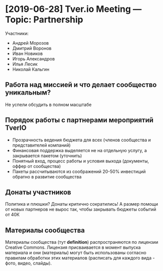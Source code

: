 # [2019-06-28] Tver.io Meeting — Topic: Partnership

Участники:

* Андрей Морозов
* Дмитрий Воронов
* Иван Новиков
* Игорь Александров
* Илья Лесик
* Николай Кальгин

## Работа над миссией и что делает сообщество уникальным?

Не успели обсудить в полном масштабе

## Порядок работы с партнерами мероприятий TverIO

* Прозрачность ведения бюджета для всех
  (членов сообщества и представителей компаний)
* Финансовая поддержка выделяется не на отдельную услугу,
  а закрывается пакетом (уточнить)
* Понятный вход, процесс работы и условия выхода
  (документы, оффер от сообщества)
* Пакеты рассчитываются из соображений 20-50%
  инвестиций обратно в развитие сообщества

## Донаты участников

Политика и плюшки? Донаты критично сократились!
А размер помощи от новых партнеров не вырос так,
чтобы закрывать бюджеты событий от 40К

## Материалы сообщества

Материалы сообщества (тут **definition**) распространяются по
лицензии Creative Commons. Лицензия присваивается в момент
выпуска материала и они (материалы) могут быть использованы
согласно правилам обработки этих материалов
(расписать для каждого вида - фото, видео, слайды).
